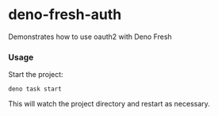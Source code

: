 # deno-fresh-auth

Demonstrates how to use oauth2 with Deno Fresh

### Usage

Start the project:

```
deno task start
```

This will watch the project directory and restart as necessary.

